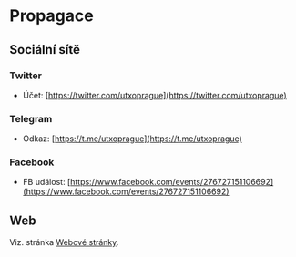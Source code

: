 # Propagace

## Sociální sítě

### Twitter

* Účet: [https://twitter.com/utxoprague](https://twitter.com/utxoprague)

### **Telegram**

* Odkaz: [https://t.me/utxoprague](https://t.me/utxoprague)

### Facebook

* FB událost: [https://www.facebook.com/events/276727151106692](https://www.facebook.com/events/276727151106692)

## **Web**

Viz. stránka [Webové stránky](webove-stranky.md).

